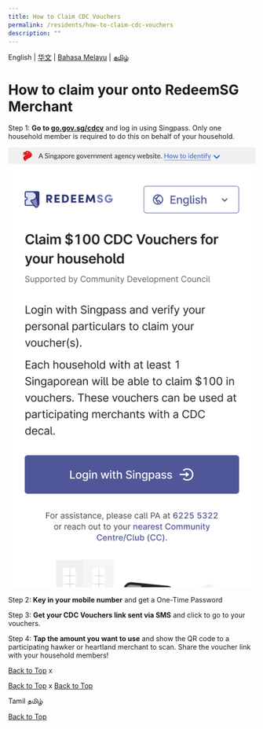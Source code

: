 ```yaml
---
title: How to Claim CDC Vouchers
permalink: /residents/how-to-claim-cdc-vouchers
description: ""
---
```

English | [华文](#ichinese) | [Bahasa Melayu](#imalay) | [தமிழ்](#itamil)
<a id="pagetop"></a>
<a id="ienglish"></a>
# How to claim your onto RedeemSG Merchant

Step 1: **Go to [go.gov.sg/cdcv](https://go.gov.sg/cdcv)** and log in using Singpass. Only one household member is required to do this on behalf of your household.

![Alt text for image on Isomer site](/images/residents/screengrabs-for-infographics/english/Log%20in_En_5Nov.png)

Step 2: **Key in your mobile number** and get a One-Time Password

Step 3: **Get your CDC Vouchers link sent via SMS** and click to go to your vouchers.

Step 4: **Tap the amount you want to use** and show the QR code to a participating hawker or heartland merchant to scan. Share the voucher link with your household members!


[Back to Top](#pagetop)
<a id="ichinese"></a>
x

[Back to Top](#pagetop)
<a id="imalay"></a>
x
[Back to Top](#pagetop)
<a id="itamil"></a>

Tamil தமிழ்

[Back to Top](#pagetop)